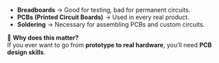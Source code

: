 - **Breadboards** → Good for testing, bad for permanent circuits.
- **PCBs (Printed Circuit Boards)** → Used in every real product.
- **Soldering** → Necessary for assembling PCBs and custom circuits.

🔹 **Why does this matter?**  
If you ever want to go from **prototype to real hardware**, you’ll need **PCB design skills**.